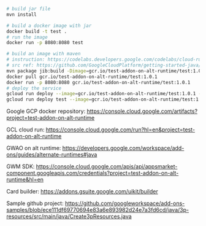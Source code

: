 ```bash
# build jar file
mvn install

# build a docker image with jar
docker build -t test .
# run the image
docker run -p 8080:8080 test

# build an image with maven
# instruction: https://codelabs.developers.google.com/codelabs/cloud-run-deploy#3
# src ref: https://github.com/GoogleCloudPlatform/getting-started-java/blob/main/bookshelf/1-cloud-run/pom.xml
mvn package jib:build -Dimage=gcr.io/test-addon-on-alt-runtime/test:1.0.1
docker pull gcr.io/test-addon-on-alt-runtime/test:1.0.1
docker run -p 8080:8080 gcr.io/test-addon-on-alt-runtime/test:1.0.1
# deploy the service
gcloud run deploy --image=gcr.io/test-addon-on-alt-runtime/test:1.0.1 --platform managed
gcloud run deploy test --image=gcr.io/test-addon-on-alt-runtime/test:1.0.1 --platform managed --region=europe-west2
```


Google GCP docker repository: https://console.cloud.google.com/artifacts?project=test-addon-on-alt-runtime

GCL cloud run: https://console.cloud.google.com/run?hl=en&project=test-addon-on-alt-runtime

GWAO on alt runtime: https://developers.google.com/workspace/add-ons/guides/alternate-runtimes#java

GWM SDK: https://console.cloud.google.com/apis/api/appsmarket-component.googleapis.com/credentials?project=test-addon-on-alt-runtime&hl=en

Card builder: https://addons.gsuite.google.com/uikit/builder

Sample github project: https://github.com/googleworkspace/add-ons-samples/blob/ece111df69770694e83a6e893982d24e7a3fd6cd/java/3p-resources/src/main/java/Create3pResources.java 
